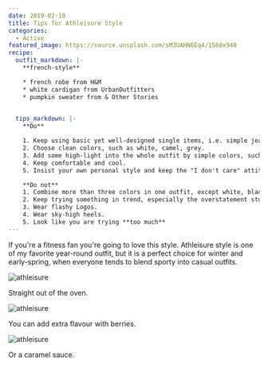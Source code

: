 ```yaml
---
date: 2019-02-10
title: Tips for Athleisure Style
categories:
  - Active
featured_image: https://source.unsplash.com/sM3UAHN6Eq4/1560x940
recipe:
  outfit_markdown: |-
    **french-style**

    * french robe from H&M
    * white cardigan from UrbanOutfitters
    * pumpkin sweater from & Other Stories
 

  tips_markdown: |-
    **Do**

    1. Keep using basic yet well-designed single items, i.e. simple jeans, white shirts, basic blouses, etc.
    2. Choose clean colors, such as white, camel, grey.
    3. Add some high-light into the whole outfit by simple colors, such as burgendy, maroon, or navy blue.
    4. Keep comfortable and cool.
    5. Insist your own personal style and keep the "I don't care" attitude towards trend and fashion.

    **Do not**
    1. Combine more than three colors in one outfit, except white, black & grey.
    2. Keep trying something in trend, especially the overstatement stuff.
    3. Wear flashy Logos.
    4. Wear sky-high heels.
    5. Look like you are trying **too much**
---
```

If you're a fitness fan you're going to love this style. Athleisure style is one of my favorite year-round outfit, but it is a perfect choice for winter and early-spring, when everyone tends to blend sporty into casual outfits.

![athleisure](https://source.unsplash.com/BARhYSlLF20)

Straight out of the oven.

![athleisure](https://source.unsplash.com/WoVGndRTx2o)

You can add extra flavour with berries.

![athleisure](https://source.unsplash.com/7JYVKRo7i5Q)

Or a caramel sauce.